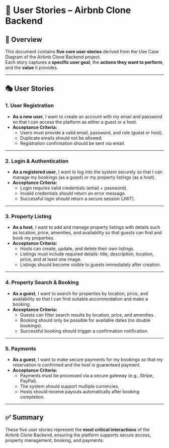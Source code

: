 # 📝 User Stories – Airbnb Clone Backend

## 📌 Overview
This document contains **five core user stories** derived from the Use Case Diagram of the Airbnb Clone Backend project.  
Each story captures a **specific user goal**, the **actions they want to perform**, and the **value** it provides.

---

## 🎭 User Stories

### 1. User Registration
- **As a new user**, I want to create an account with my email and password so that I can access the platform as either a guest or a host.  
- **Acceptance Criteria:**
  - Users must provide a valid email, password, and role (guest or host).
  - Duplicate emails should not be allowed.
  - Registration confirmation should be sent via email.

---

### 2. Login & Authentication
- **As a registered user**, I want to log into the system securely so that I can manage my bookings (as a guest) or my property listings (as a host).  
- **Acceptance Criteria:**
  - Login requires valid credentials (email + password).
  - Invalid credentials should return an error message.
  - Successful login should return a secure session (JWT).

---

### 3. Property Listing
- **As a host**, I want to add and manage property listings with details such as location, price, amenities, and availability so that guests can find and book my properties.  
- **Acceptance Criteria:**
  - Hosts can create, update, and delete their own listings.
  - Listings must include required details: title, description, location, price, and at least one image.
  - Listings should become visible to guests immediately after creation.

---

### 4. Property Search & Booking
- **As a guest**, I want to search for properties by location, price, and availability so that I can find suitable accommodation and make a booking.  
- **Acceptance Criteria:**
  - Guests can filter search results by location, price, and amenities.
  - Booking should only be possible for available dates (no double bookings).
  - Successful booking should trigger a confirmation notification.

---

### 5. Payments
- **As a guest**, I want to make secure payments for my bookings so that my reservation is confirmed and the host is guaranteed payment.  
- **Acceptance Criteria:**
  - Payments must be processed via a secure gateway (e.g., Stripe, PayPal).
  - The system should support multiple currencies.
  - Hosts should receive payouts automatically after booking completion.

---

## ✅ Summary
These five user stories represent the **most critical interactions** of the Airbnb Clone Backend, ensuring the platform supports secure access, property management, booking, and payments.
